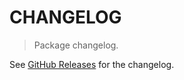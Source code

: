# CHANGELOG

> Package changelog.

See [GitHub Releases](https://github.com/stdlib-js/utils-nonenumerable-properties/releases) for the changelog.
